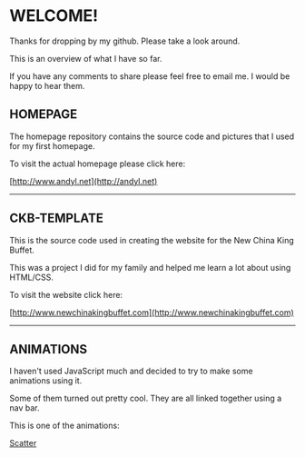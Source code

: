# WELCOME! #

Thanks for dropping by my github. Please take a look around.

This is an overview of what I have so far.

If you have any comments to share please feel free to email me. I would be happy to hear them.

## HOMEPAGE ##

The homepage repository contains the source code and pictures that I used for my first homepage.

To visit the actual homepage please click here:

[http://www.andyl.net](http://andyl.net)

- - - -

## CKB-TEMPLATE ##

This is the source code used in creating the website for the New China King Buffet.

This was a project I did for my family and helped me learn a lot about using HTML/CSS.

To visit the website click here:

[http://www.newchinakingbuffet.com](http://www.newchinakingbuffet.com)

- - - -

## ANIMATIONS ##

I haven't used JavaScript much and decided to try to make some animations using it.

Some of them turned out pretty cool. They are all linked together using a nav bar.

This is one of the animations:

[Scatter](https://lixx2937.github.io/Animations/Scatter.html)
